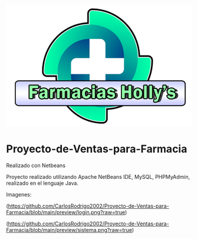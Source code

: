 ![logo](https://github.com/CarlosRodrigo2002/Proyecto-de-Ventas-para-Farmacia/blob/main/preview/logo.png?raw=true)

# Proyecto-de-Ventas-para-Farmacia
Realizado con Netbeans

Proyecto realizado utilizando Apache NetBeans IDE, MySQL, PHPMyAdmin, realizado en el lenguaje Java.

Imagenes:

(https://github.com/CarlosRodrigo2002/Proyecto-de-Ventas-para-Farmacia/blob/main/preview/login.png?raw=true)

(https://github.com/CarlosRodrigo2002/Proyecto-de-Ventas-para-Farmacia/blob/main/preview/sistema.png?raw=true)
